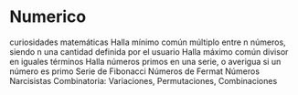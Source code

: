 # Numerico
curiosidades matemáticas
Halla mínimo común múltiplo entre n números, siendo n una cantidad definida por el usuario
Halla máximo común divisor en iguales términos
Halla números primos en una serie, o averigua si un número es primo
Serie de Fibonacci
Números de Fermat
Números Narcisistas
Combinatoria: Variaciones, Permutaciones, Combinaciones
